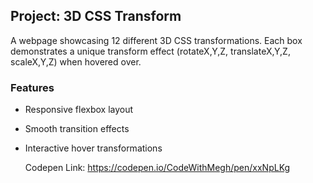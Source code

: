 ## Project: 3D CSS Transform

A webpage showcasing 12 different 3D CSS transformations. Each box demonstrates a unique transform effect (rotateX,Y,Z, translateX,Y,Z, scaleX,Y,Z) when hovered over.

### Features
- Responsive flexbox layout
- Smooth transition effects
- Interactive hover transformations

  Codepen Link: https://codepen.io/CodeWithMegh/pen/xxNpLKg
